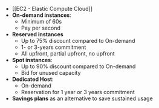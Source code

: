 - [[EC2 - Elastic Compute Cloud]]
- **On-demand instances**:
	- Minimum of 60s
	- Pay per second
- **Reserved instances**
	- Up to 75% discount compared to On-demand
	- 1- or 3-years commitment
	- All upfront, partial upfront, no upfront
- **Spot instances**:
	- Up to 90% discount compared to On-demand
	- Bid for unused capacity
- **Dedicated Host**:
	- On-demand
	- Reservation for 1 year or 3 years commitment
- **Savings plans** as an alternative to save sustained usage